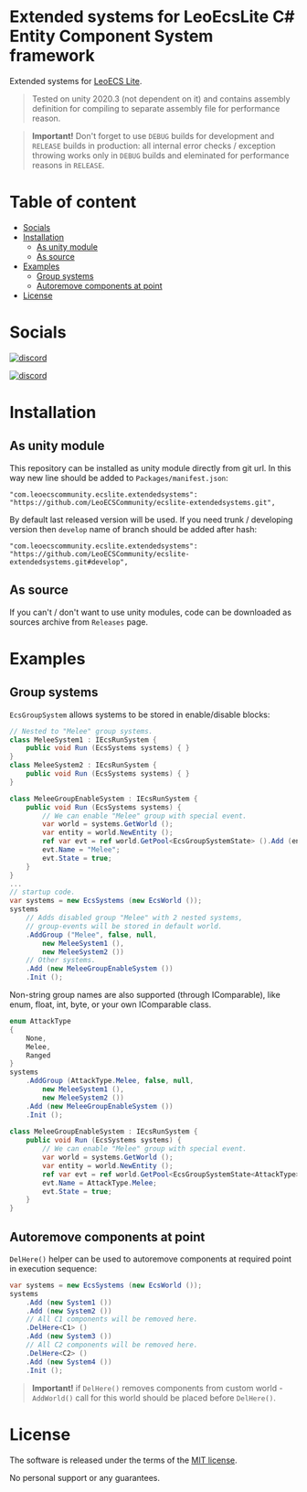 # Extended systems for LeoEcsLite C# Entity Component System framework
Extended systems for [LeoECS Lite](https://github.com/LeoECSCommunity/ecslite).

> Tested on unity 2020.3 (not dependent on it) and contains assembly definition for compiling to separate assembly file for performance reason.

> **Important!** Don't forget to use `DEBUG` builds for development and `RELEASE` builds in production: all internal error checks / exception throwing works only in `DEBUG` builds and eleminated for performance reasons in `RELEASE`.

# Table of content
* [Socials](#socials)
* [Installation](#installation)
    * [As unity module](#as-unity-module)
    * [As source](#as-source)
* [Examples](#examples)
    * [Group systems](#group-systems)
    * [Autoremove components at point](#autoremove-components-at-point)
* [License](#license)

# Socials
[![discord](https://img.shields.io/discord/963730852452388894.svg?label=New%20Community%20Discord%20server&style=for-the-badge&logo=discord)](https://discord.gg/ZAhCUv5YQt)

[![discord](https://img.shields.io/discord/404358247621853185.svg?label=Old%20Leo%20Discord%20server&style=for-the-badge&logo=discord)](https://discord.gg/5GZVde6)

# Installation

## As unity module
This repository can be installed as unity module directly from git url. In this way new line should be added to `Packages/manifest.json`:
```
"com.leoecscommunity.ecslite.extendedsystems": "https://github.com/LeoECSCommunity/ecslite-extendedsystems.git",
```
By default last released version will be used. If you need trunk / developing version then `develop` name of branch should be added after hash:
```
"com.leoecscommunity.ecslite.extendedsystems": "https://github.com/LeoECSCommunity/ecslite-extendedsystems.git#develop",
```

## As source
If you can't / don't want to use unity modules, code can be downloaded as sources archive from `Releases` page.

# Examples

## Group systems
`EcsGroupSystem` allows systems to be stored in enable/disable blocks: 
```csharp
// Nested to "Melee" group systems.
class MeleeSystem1 : IEcsRunSystem {
    public void Run (EcsSystems systems) { }
}
class MeleeSystem2 : IEcsRunSystem {
    public void Run (EcsSystems systems) { }
}

class MeleeGroupEnableSystem : IEcsRunSystem {
    public void Run (EcsSystems systems) {
        // We can enable "Melee" group with special event.
        var world = systems.GetWorld ();
        var entity = world.NewEntity ();
        ref var evt = ref world.GetPool<EcsGroupSystemState> ().Add (entity);
        evt.Name = "Melee";
        evt.State = true;
    }
}
...
// startup code.
var systems = new EcsSystems (new EcsWorld ());
systems
    // Adds disabled group "Melee" with 2 nested systems,
    // group-events will be stored in default world.
    .AddGroup ("Melee", false, null,
        new MeleeSystem1 (),
        new MeleeSystem2 ())
    // Other systems.
    .Add (new MeleeGroupEnableSystem ())
    .Init ();
```

Non-string group names are also supported (through IComparable), like enum, float, int, byte, or your own IComparable class.
```csharp
enum AttackType
{
    None,
    Melee,
    Ranged
}
systems
    .AddGroup (AttackType.Melee, false, null,
        new MeleeSystem1 (),
        new MeleeSystem2 ())
    .Add (new MeleeGroupEnableSystem ())
    .Init ();
    
class MeleeGroupEnableSystem : IEcsRunSystem {
    public void Run (EcsSystems systems) {
        // We can enable "Melee" group with special event.
        var world = systems.GetWorld ();
        var entity = world.NewEntity ();
        ref var evt = ref world.GetPool<EcsGroupSystemState<AttackType>> ().Add (entity);
        evt.Name = AttackType.Melee;
        evt.State = true;
    }
}
```

## Autoremove components at point
`DelHere()` helper can be used to autoremove components at required point in execution sequence:
```csharp
var systems = new EcsSystems (new EcsWorld ());
systems
    .Add (new System1 ())
    .Add (new System2 ())
    // All C1 components will be removed here.
    .DelHere<C1> ()
    .Add (new System3 ())
    // All C2 components will be removed here.
    .DelHere<C2> ()
    .Add (new System4 ())
    .Init ();
```
> **Important!** if `DelHere()` removes components from custom world - `AddWorld()` call for this world should be placed before `DelHere()`.

# License
The software is released under the terms of the [MIT license](./LICENSE.md).

No personal support or any guarantees.

